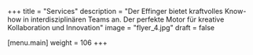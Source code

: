 +++
title = "Services"
description = "Der Effinger bietet kraftvolles Know-how in interdisziplinären Teams an. Der perfekte Motor für kreative Kollaboration und Innovation"
image = "flyer_4.jpg"
draft = false

[menu.main]
weight = 106
+++
